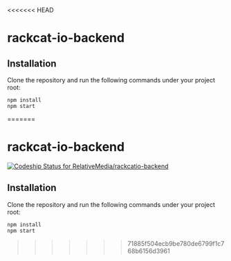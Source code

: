<<<<<<< HEAD
# rackcat-io-backend

## Installation

Clone the repository and run the following commands under your project root:

```shell
npm install
npm start
```
=======
# rackcat-io-backend

[ ![Codeship Status for RelativeMedia/rackcatio-backend](https://app.codeship.com/projects/c4980990-a633-0134-d9da-4a672739d7ec/status?branch=master)](https://app.codeship.com/projects/191050)

## Installation

Clone the repository and run the following commands under your project root:

```shell
npm install
npm start
```
>>>>>>> 71885f504ecb9be780de6799f1c768b6156d3961
